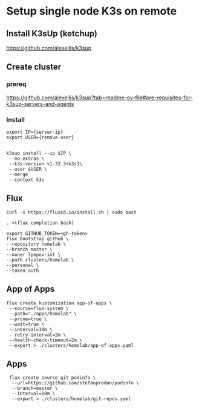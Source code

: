 # Setup single node K3s on remote
 
 ## Install K3sUp (ketchup)
 https://github.com/alexellis/k3sup

 ## Create cluster
 
 ### prereq
https://github.com/alexellis/k3sup?tab=readme-ov-file#pre-requisites-for-k3sup-servers-and-agents

### Install
 ```
export IP={server-ip}
export USER={remove-user}


k3sup install --ip $IP \
  --no-extras \
  --k3s-version v1.32.3+k3s1\
  --user $USER \
  --merge
  --context k3s
 ```

 ## Flux

 ```
 curl -s https://fluxcd.io/install.sh | sudo bash

 . <(flux completion bash)
 ```

 ```
 export GITHUB_TOKEN=<gh-token>
 flux bootstrap github \
 --repository homelab \
 --branch master \
 --owner lpopov-iot \
 --path clusters/homelab \
 --personal \
 --token-auth
 ```


## App of Apps

 ```
flux create kustomization app-of-apps \
  --source=flux-system \
  --path="./apps/homelab" \
  --prune=true \
  --wait=true \
  --interval=10m \
  --retry-interval=2m \
  --health-check-timeout=2m \
  --export > ./clusters/homelab/app-of-apps.yaml
 ```


 ## Apps
```
 flux create source git podinfo \
  --url=https://github.com/stefanprodan/podinfo \
  --branch=master \
  --interval=10m \
  --export > ./clusters/homelab/git-repos.yaml
 ```
